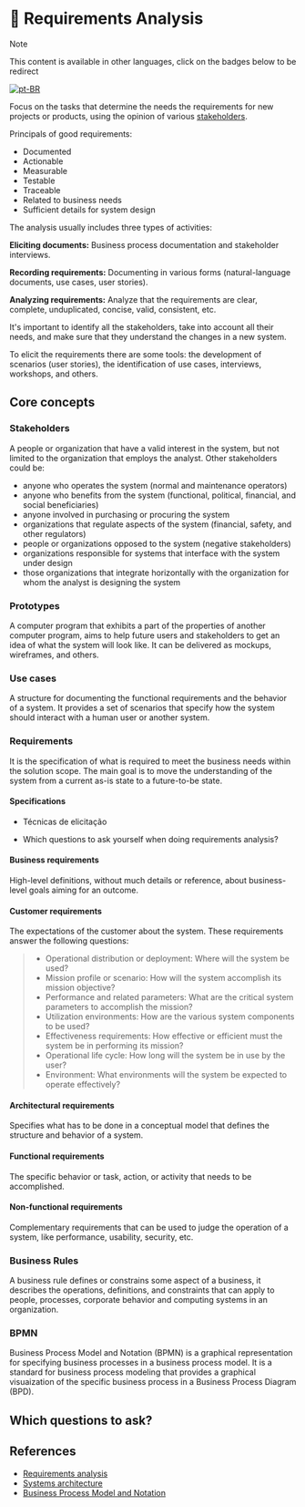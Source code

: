 # 💎 Requirements Analysis

> [!NOTE]
> This content is available in other languages, click on the badges below to be redirect
>
> [![pt-BR](https://img.shields.io/badge/lang-pt--BR-green.svg?style=for-the-badge&labelColor=009c37&color=FEE000)](./README.pt-BR.md)

Focus on the tasks that determine the needs the requirements for new projects or products, using the opinion of various [stakeholders](#stakeholders).

Principals of good requirements:

- Documented
- Actionable
- Measurable
- Testable
- Traceable
- Related to business needs
- Sufficient details for system design

The analysis usually includes three types of activities:

**Eliciting documents:** Business process documentation and stakeholder interviews.

**Recording requirements:** Documenting in various forms (natural-language documents, use cases, user stories).

**Analyzing requirements:** Analyze that the requirements are clear, complete, unduplicated, concise, valid, consistent, etc.

It's important to identify all the stakeholders, take into account all their needs, and make sure that they understand the changes in a new system.

To elicit the requirements there are some tools: the development of scenarios (user stories), the identification of use cases, interviews, workshops, and others.

## Core concepts

### Stakeholders

A people or organization that have a valid interest in the system, but not limited to the organization that employs the analyst. Other stakeholders could be:

- anyone who operates the system (normal and maintenance operators)
- anyone who benefits from the system (functional, political, financial, and social beneficiaries)
- anyone involved in purchasing or procuring the system
- organizations that regulate aspects of the system (financial, safety, and other regulators)
- people or organizations opposed to the system (negative stakeholders)
- organizations responsible for systems that interface with the system under design
- those organizations that integrate horizontally with the organization for whom the analyst is designing the system

### Prototypes

A computer program that exhibits a part of the properties of another computer program, aims to help future users and stakeholders to get an idea of what the system will look like. It can be delivered as mockups, wireframes, and others.

### Use cases

A structure for documenting the functional requirements and the behavior of a system. It provides a set of scenarios that specify how the system should interact with a human user or another system.

### Requirements

It is the specification of what is required to meet the business needs within the solution scope. The main goal is to move the understanding of the system from a current as-is state to a future-to-be state.

#### Specifications

- Técnicas de elicitação

- Which questions to ask yourself when doing requirements analysis?

#### Business requirements

High-level definitions, without much details or reference, about business-level goals aiming for an outcome.

#### Customer requirements

The expectations of the customer about the system. These requirements answer the following questions:

> - Operational distribution or deployment: Where will the system be used?
> - Mission profile or scenario: How will the system accomplish its mission objective?
> - Performance and related parameters: What are the critical system parameters to accomplish the mission?
> - Utilization environments: How are the various system components to be used?
> - Effectiveness requirements: How effective or efficient must the system be in performing its mission?
> - Operational life cycle: How long will the system be in use by the user?
> - Environment: What environments will the system be expected to operate effectively?

#### Architectural requirements

Specifies what has to be done in a conceptual model that defines the structure and behavior of a system.

#### Functional requirements

The specific behavior or task, action, or activity that needs to be accomplished.

#### Non-functional requirements

Complementary requirements that can be used to judge the operation of a system, like performance, usability, security, etc.

### Business Rules

A business rule defines or constrains some aspect of a business, it describes the operations, definitions, and constraints that can apply to people, processes, corporate behavior and computing systems in an organization.

### BPMN

Business Process Model and Notation (BPMN) is a graphical representation for specifying business processes in a business process model. It is a standard for business process modeling that provides a graphical visuaization of the specific business process in a Business Process Diagram (BPD).

## Which questions to ask?

## References

- [Requirements analysis](https://en.wikipedia.org/wiki/Requirements_analysis)
- [Systems architecture](https://en.wikipedia.org/wiki/Systems_architecture)
- [Business Process Model and Notation](https://en.wikipedia.org/wiki/Business_Process_Model_and_Notation)
